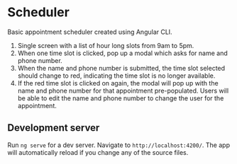 # Scheduler
Basic appointment scheduler created using Angular CLI.

1. Single screen with a list of hour long slots from 9am to 5pm.
2. When one time slot is clicked, pop up a modal which asks for name and phone number.
3. When the name and phone number is submitted, the time slot selected should change to red, indicating the time slot is no longer available.
4. If the red time slot is clicked on again, the modal will pop up with the name and phone number for that appointment pre-populated. Users will be able to edit the name and phone number to change the user for the appointment.

## Development server

Run `ng serve` for a dev server. Navigate to `http://localhost:4200/`. The app will automatically reload if you change any of the source files.
